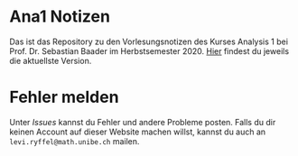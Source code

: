 # Ana1 Notizen
Das ist das Repository
zu den Vorlesungsnotizen
des Kurses Analysis 1 bei 
Prof. Dr. Sebastian Baader
im Herbstsemester 2020.
[Hier](https://raw-bacon.github.io/ana1-notes) findest du
jeweils die aktuellste Version.

# Fehler melden
Unter *Issues* kannst du Fehler 
und andere Probleme posten.
Falls du dir keinen Account auf dieser Website machen willst,
kannst du auch an
`levi.ryffel@math.unibe.ch`
mailen.
